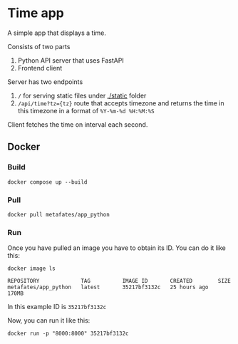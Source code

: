 # Time app

A simple app that displays a time.

Consists of two parts

1. Python API server that uses FastAPI
2. Frontend client

Server has two endpoints

1. `/` for serving static files under [./static](./static) folder
2. `/api/time?tz={tz}` route that accepts timezone and returns the time in this timezone in a format
   of `%Y-%m-%d %H:%M:%S`

Client fetches the time on interval each second.

## Docker

### Build

```shell
docker compose up --build
```

### Pull

```shell
docker pull metafates/app_python
```

### Run

Once you have pulled an image you have to obtain its ID. You can do it like this:

```shell
docker image ls
```

```
REPOSITORY             TAG          IMAGE ID       CREATED        SIZE
metafates/app_python   latest       35217bf3132c   25 hours ago   170MB
```

In this example ID is `35217bf3132c`

Now, you can run it like this:

```shell
docker run -p "8000:8000" 35217bf3132c
```
